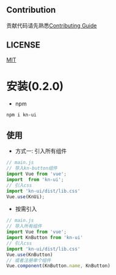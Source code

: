 ## Contribution
贡献代码请先熟悉[Contributing Guide](./wikis/contributing.md)

## LICENSE
[MIT](https://zh.wikipedia.org/wiki/MIT%E8%A8%B1%E5%8F%AF%E8%AD%89)

# 安装(0.2.0)
  * npm

```bash
npm i kn-ui
```
## 使用
  * 方式一: 引入所有组件

```js
// main.js
// 导入kn-button组件
import Vue from 'vue';
import  from 'kn-ui';
// 引入css
import 'kn-ui/dist/lib.css'
Vue.use(KnUi);
```

* 按需引入

```js
// main.js
// 导入所有组件
import Vue from 'vue';
import KnButton from 'kn-ui'
// 引入css
import 'kn-ui/dist/lib.css'
Vue.use(KnButton)
// 或者注册单个组件
Vue.component(KnButton.name, KnButton)
```

